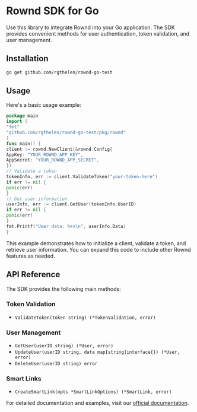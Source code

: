 # Rownd SDK for Go

Use this library to integrate Rownd into your Go application. The SDK provides convenient methods for user authentication, token validation, and user management.

## Installation

```bash
go get github.com/rgthelen/rownd-go-test
```

## Usage

Here's a basic usage example:

```go
package main
import (
"fmt"
"github.com/rgthelen/rownd-go-test/pkg/rownd"
)
func main() {
client := rownd.NewClient(&rownd.Config{
AppKey: "YOUR_ROWND_APP_KEY",
AppSecret: "YOUR_ROWND_APP_SECRET",
})
// Validate a token
tokenInfo, err := client.ValidateToken("your-token-here")
if err != nil {
panic(err)
}
// Get user information
userInfo, err := client.GetUser(tokenInfo.UserID)
if err != nil {
panic(err)
}
fmt.Printf("User data: %+v\n", userInfo.Data)
}
```

This example demonstrates how to initialize a client, validate a token, and retrieve user information. You can expand this code to include other Rownd features as needed.


## API Reference

The SDK provides the following main methods:

### Token Validation
- `ValidateToken(token string) (*TokenValidation, error)`

### User Management
- `GetUser(userID string) (*User, error)`
- `UpdateUser(userID string, data map[string]interface{}) (*User, error)`
- `DeleteUser(userID string) error`

### Smart Links
- `CreateSmartLink(opts *SmartLinkOptions) (*SmartLink, error)`

For detailed documentation and examples, visit our [official documentation](https://docs.rownd.io).



